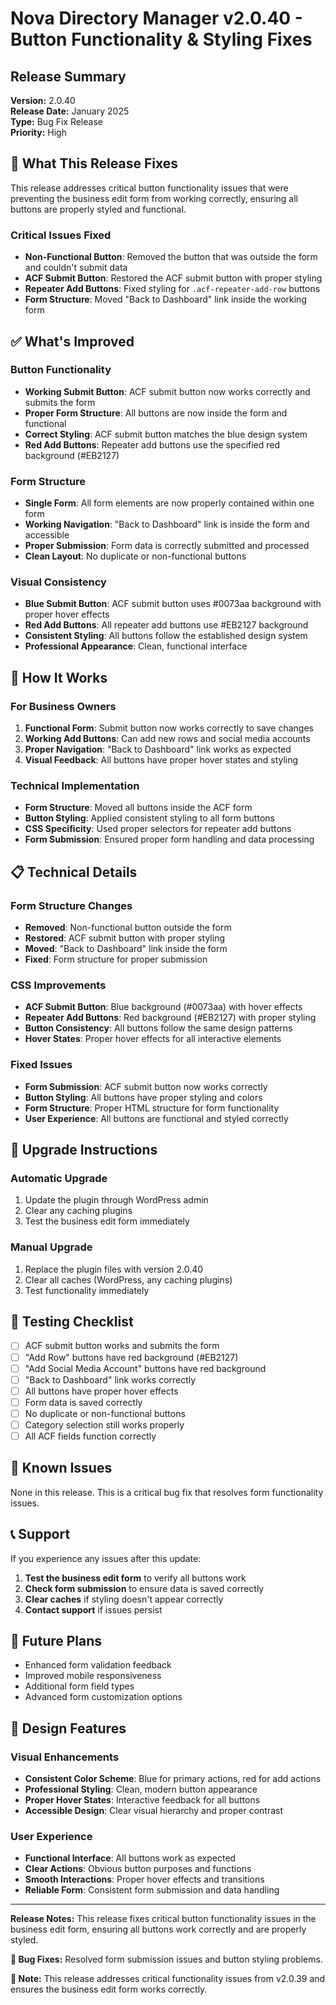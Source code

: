 # Nova Directory Manager v2.0.40 - Button Functionality & Styling Fixes

## Release Summary

**Version:** 2.0.40  
**Release Date:** January 2025  
**Type:** Bug Fix Release  
**Priority:** High

## 🔧 What This Release Fixes

This release addresses critical button functionality issues that were preventing the business edit form from working correctly, ensuring all buttons are properly styled and functional.

### Critical Issues Fixed
- **Non-Functional Button**: Removed the button that was outside the form and couldn't submit data
- **ACF Submit Button**: Restored the ACF submit button with proper styling
- **Repeater Add Buttons**: Fixed styling for `.acf-repeater-add-row` buttons
- **Form Structure**: Moved "Back to Dashboard" link inside the working form

## ✅ What's Improved

### Button Functionality
- **Working Submit Button**: ACF submit button now works correctly and submits the form
- **Proper Form Structure**: All buttons are now inside the form and functional
- **Correct Styling**: ACF submit button matches the blue design system
- **Red Add Buttons**: Repeater add buttons use the specified red background (#EB2127)

### Form Structure
- **Single Form**: All form elements are now properly contained within one form
- **Working Navigation**: "Back to Dashboard" link is inside the form and accessible
- **Proper Submission**: Form data is correctly submitted and processed
- **Clean Layout**: No duplicate or non-functional buttons

### Visual Consistency
- **Blue Submit Button**: ACF submit button uses #0073aa background with proper hover effects
- **Red Add Buttons**: All repeater add buttons use #EB2127 background
- **Consistent Styling**: All buttons follow the established design system
- **Professional Appearance**: Clean, functional interface

## 🚀 How It Works

### For Business Owners
1. **Functional Form**: Submit button now works correctly to save changes
2. **Working Add Buttons**: Can add new rows and social media accounts
3. **Proper Navigation**: "Back to Dashboard" link works as expected
4. **Visual Feedback**: All buttons have proper hover states and styling

### Technical Implementation
- **Form Structure**: Moved all buttons inside the ACF form
- **Button Styling**: Applied consistent styling to all form buttons
- **CSS Specificity**: Used proper selectors for repeater add buttons
- **Form Submission**: Ensured proper form handling and data processing

## 📋 Technical Details

### Form Structure Changes
- **Removed**: Non-functional button outside the form
- **Restored**: ACF submit button with proper styling
- **Moved**: "Back to Dashboard" link inside the form
- **Fixed**: Form structure for proper submission

### CSS Improvements
- **ACF Submit Button**: Blue background (#0073aa) with hover effects
- **Repeater Add Buttons**: Red background (#EB2127) with proper styling
- **Button Consistency**: All buttons follow the same design patterns
- **Hover States**: Proper hover effects for all interactive elements

### Fixed Issues
- **Form Submission**: ACF submit button now works correctly
- **Button Styling**: All buttons have proper styling and colors
- **Form Structure**: Proper HTML structure for form functionality
- **User Experience**: All buttons are functional and styled correctly

## 🔄 Upgrade Instructions

### Automatic Upgrade
1. Update the plugin through WordPress admin
2. Clear any caching plugins
3. Test the business edit form immediately

### Manual Upgrade
1. Replace the plugin files with version 2.0.40
2. Clear all caches (WordPress, any caching plugins)
3. Test functionality immediately

## 🧪 Testing Checklist

- [ ] ACF submit button works and submits the form
- [ ] "Add Row" buttons have red background (#EB2127)
- [ ] "Add Social Media Account" buttons have red background
- [ ] "Back to Dashboard" link works correctly
- [ ] All buttons have proper hover effects
- [ ] Form data is saved correctly
- [ ] No duplicate or non-functional buttons
- [ ] Category selection still works properly
- [ ] All ACF fields function correctly

## 🐛 Known Issues

None in this release. This is a critical bug fix that resolves form functionality issues.

## 📞 Support

If you experience any issues after this update:

1. **Test the business edit form** to verify all buttons work
2. **Check form submission** to ensure data is saved correctly
3. **Clear caches** if styling doesn't appear correctly
4. **Contact support** if issues persist

## 🔮 Future Plans

- Enhanced form validation feedback
- Improved mobile responsiveness
- Additional form field types
- Advanced form customization options

## 🎨 Design Features

### Visual Enhancements
- **Consistent Color Scheme**: Blue for primary actions, red for add actions
- **Professional Styling**: Clean, modern button appearance
- **Proper Hover States**: Interactive feedback for all buttons
- **Accessible Design**: Clear visual hierarchy and proper contrast

### User Experience
- **Functional Interface**: All buttons work as expected
- **Clear Actions**: Obvious button purposes and functions
- **Smooth Interactions**: Proper hover effects and transitions
- **Reliable Form**: Consistent form submission and data handling

---

**Release Notes:** This release fixes critical button functionality issues in the business edit form, ensuring all buttons work correctly and are properly styled.

**🔧 Bug Fixes:** Resolved form submission issues and button styling problems.

**🔄 Note:** This release addresses critical functionality issues from v2.0.39 and ensures the business edit form works correctly.
